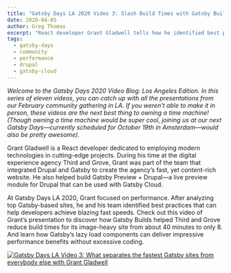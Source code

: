 ```yaml
---
title: "Gatsby Days LA 2020 Video 3: Slash Build Times with Gatsby Builds Best Practices"
date: 2020-04-05
author: Greg Thomas
excerpt: "React developer Grant Gladwell tells how he identified best practices for using Gatsby Builds to cut build time for image-heavy websites by a factor of five."
tags:
  - gatsby-days
  - community
  - performance
  - drupal
  - gatsby-cloud
---
```


_Welcome to the Gatsby Days 2020 Video Blog: Los Angeles Edition. In this series of eleven videos, you can catch up with all the presentations from our February community gathering in LA. If you weren’t able to make it in person, these videos are the next best thing to owning a time machine! (Though owning a time machine would be super cool, joining us at our next Gatsby Days—currently scheduled for October 19th in Amsterdam—would also be pretty awesome)._

Grant Gladwell is a React developer dedicated to employing modern technologies in cutting-edge projects. During his time at the digital experience agency Third and Grove, Grant was part of the team that integrated Drupal and Gatsby to create the agency’s fast, yet content-rich website. He also helped build Gatsby Preview + Drupal—a live preview module for Drupal that can be used with Gatsby Cloud.

At Gatsby Days LA 2020, Grant focused on performance. After analyzing top Gatsby-based sites, he and his team identified best practices that can help developers achieve blazing fast speeds. Check out this video of Grant’s presentation to discover how Gatsby Builds helped Third and Grove reduce build times for its image-heavy site from about 40 minutes to only 8. And learn how Gatsby’s lazy load components can deliver impressive performance benefits without excessive coding.

[![Gatsby Days LA Video 3: What separates the fastest Gatsby sites from everybody else with Grant Gladwell](https://res.cloudinary.com/marcomontalbano/image/upload/v1585858632/video_to_markdown/images/youtube--xMorT50I0cw-c05b58ac6eb4c4700831b2b3070cd403.jpg)](https://www.youtube.com/watch?v=xMorT50I0cw "Gatsby Days LA Video 3: What separates the fastest Gatsby sites from everybody else with Grant Gladwell")
